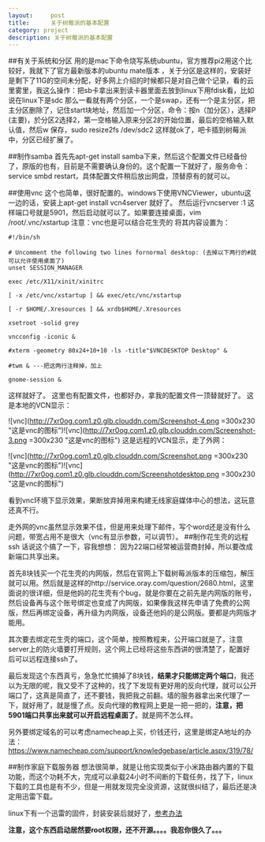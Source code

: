 ```yaml
---
layout:     post
title:      关于树莓派的基本配置
category: project
description: 关于树莓派的基本配置
---
```

##有关于系统和分区
用的是mac下命令烧写系统ubuntu，官方推荐pi2用这个比较好，我就下了官方最新版本的ubuntu mate版本
，关于分区是这样的，安装好是剩下了11G的空间未分配，好多网上介绍的时候都只是对自己做个记录，看的云里雾里，我这么操作：把sb卡拿出来到读卡器里面去放到linux下用fdisk看，比如说在linux下是sdc 那么一看就有两个分区，一个是swap，还有一个是主分区，把主分区删除了，记住start块地址，然后加一个分区，命令：按n（加分区），选择P (主要)，於分区2选择2，第一空格输入原来分区2的开始位置，最后的空格输入默认值，然后w 保存，sudo resize2fs /dev/sdc2 这样就ok了，吧卡插到树莓派中，分区已经扩展了。


##制作samba
首先先apt-get install samba下来，然后这个配置文件已经备份了，原版的也有，目前是不需要确认身份的。这个配置一下就好了，服务命令：service smbd restart，具体配置文件稍后放出网盘，顶替原有的就可以。

##使用vnc
这个也简单，很好配置的。windows下使用VNCViewer，ubuntu这一边的话，安装上apt-get install vcn4server 就好了。 然后运行vncserver :1 这样端口号就是5901，然后启动就可以了。如果要连接桌面，vim /root/.vnc/xstartup    注意：vnc也是可以结合花生壳的
将其内容设置为：


    #!/bin/sh 
 
    # Uncomment the following two lines fornormal desktop: (去掉以下两行的#就可以允许使用桌面了)
    unset SESSION_MANAGER

    exec /etc/X11/xinit/xinitrc

    [ -x /etc/vnc/xstartup ] && exec/etc/vnc/xstartup

    [ -r $HOME/.Xresources ] && xrdb$HOME/.Xresources

    xsetroot -solid grey

    vncconfig -iconic &

    #xterm -geometry 80x24+10+10 -ls -title"$VNCDESKTOP Desktop" &

    #twm & ---把这两行注释掉，加上

    gnome-session &


这样就好了。
这里也有配置文件，也都好办，拿我的配置文件一顶替就好了。
这是本地的VCN显示：

![vnc](http://7xr0og.com1.z0.glb.clouddn.com/Screenshot-4.png =300x230 "这是vnc的图标")![vnc](http://7xr0og.com1.z0.glb.clouddn.com/Screenshot-3.png =300x230 "这是vnc的图标")
这是远程的VCN显示，走了外网：

![vnc](http://7xr0og.com1.z0.glb.clouddn.com/Screenshot.png =300x230 "这是vnc的图标")![vnc](http://7xr0og.com1.z0.glb.clouddn.com/Screenshotdesktop.png =300x230 "这是vnc的图标")

看到vnc环境下显示效果，果断放弃掉用来构建无线家庭媒体中心的想法，这玩意还真不行。

走外网的vnc虽然显示效果不佳，但是用来处理下邮件，写个word还是没有什么问题，带宽占用不是很大（vnc有显示参数，可以调节）。
##制作花生壳的远程ssh
话说这个搞了一下，容我想想：
因为22端口经常被运营商封掉，所以要改成新端口共享出来。

首先8块钱买一个花生壳的内网版，然后在官网上下载树莓派版本的压缩包，解压就可以用。然后就是这样的http://service.oray.com/question/2680.html，这里面说的很详细，但是他妈的花生壳有个bug，就是你要在之前先是内网版的账号，然后设备再与这个账号绑定也变成了内网版，如果像我这样先申请了免费的公网版，然后再绑定设备，再升级为内网版，设备还他妈的是公网版。要都是内网版才能用。

其次要去绑定花生壳的端口，这个简单，按照教程来，公开端口就是了，注意server上的防火墙要打开规则，这个网上已经将这些东西讲的很清楚了，配置好后可以远程连接ssh了。

最后发现这个东西真亏，急急忙忙搞掉了8块钱，__结果才只能绑定两个端口__，我还以为无限的呢，我又受不了这种的，找了下发现有更好用的反向代理，就可以公开端口了，这真是简直了，还不要钱，我把我之前翻。墙的服务器拿出来代理了一下，就好用了，就是慢了点。反向代理的教程网上更是一把一把的，__注意，把5901端口共享出来就可以开启远程桌面了__。就是网不怎么样。

另外要绑定域名的可以考虑namecheap上买，价钱还行，这里是绑定A地址的办法：https://www.namecheap.com/support/knowledgebase/article.aspx/319/78/

##制作家庭下载服务器
想法很简单，就是让他实现类似于小米路由器内置的下载功能，而这个功耗不大，完成可以承载24小时不间断的下载任务，找了下，linux下载的工具也是有不少，但是一用就发现完全没资源，这就很纠结了，最后还是决定用迅雷下载。

linux下有一个迅雷的固件，封装安装后就好了，[参考办法](http://www.chinagtd.com/archives/xunleipi.html)  

__注意，这个东西启动居然要root权限，还不开源。。。。我忍你很久了。。。__







